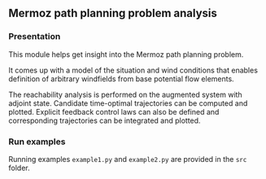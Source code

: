 ## Mermoz path planning problem analysis

### Presentation

This module helps get insight into the Mermoz path planning problem.

It comes up with a model of the situation and wind conditions that enables
definition of arbitrary windfields from base potential flow elements.

The reachability analysis is performed on the augmented system with
adjoint state. 
Candidate time-optimal trajectories can be computed and plotted.
Explicit feedback control laws can also be defined and corresponding
trajectories can be integrated and plotted.

### Run examples

Running examples `example1.py` and `example2.py` are provided in the `src` folder.